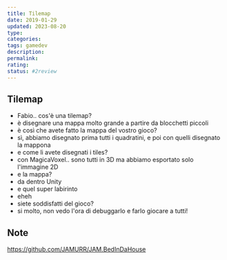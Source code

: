 ```yaml
---
title: Tilemap
date: 2019-01-29
updated: 2023-08-20
type: 
categories: 
tags: gamedev
description: 
permalink: 
rating: 
status: #2review
---
```

## Tilemap

- Fabio.. cos'è una tilemap?
- è disegnare una mappa molto grande a partire da blocchetti piccoli
- è così che avete fatto la mappa del vostro gioco?
- sì, abbiamo disegnato prima tutti i quadratini, e poi con quelli disegnato la mappona
- e come li avete disegnati i tiles?
- con MagicaVoxel.. sono tutti in 3D ma abbiamo esportato solo l'immagine 2D
- e la mappa?
- da dentro Unity
- e quel super labirinto
- eheh
- siete soddisfatti del gioco?
- si molto, non vedo l'ora di debuggarlo e farlo giocare a tutti!

## Note
https://github.com/JAMURR/JAM.BedInDaHouse
